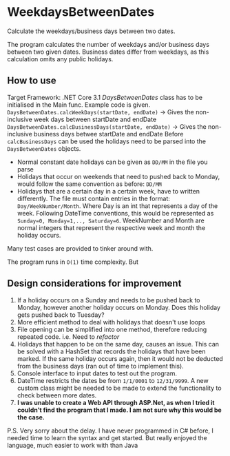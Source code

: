 # WeekdaysBetweenDates
Calculate the weekdays/business days between two dates.

The program calculates the number of weekdays and/or business days between two given dates.
Business dates differ from weekdays, as this calculation omits any public holidays.

## How to use
Target Framework: .NET Core 3.1
*DaysBetweenDates* class has to be initialised in the Main func. Example code is given. 
`DaysBetweenDates.calcWeekDays(startDate, endDate)` -> Gives the non-inclusive week days between startDate and endDate
`DaysBetweenDates.calcBusinessDays(startDate, endDate)` -> Gives the non-inclusive business days betwee startDate and endDate
Before `calcBusinessDays` can be used the holidays need to be parsed into the `DaysBetweenDates` objects.
  - Normal constant date holidays can be given as `DD/MM` in the file you parse
  - Holidays that occur on weekends that need to pushed back to Monday, would follow the same convention as before: `DD/MM`
  - Holidays that are a certain day in a certain week, have to written differently. The file must contain entries in the format: `Day/WeekNumber/Month`.
    Where Day is an int that represents a day of the week. Following DateTime conventions, this would be represented as `Sunday=0, Monday=1,.., Saturday=6`.
    WeekNumber and Month are normal integers that represent the respective week and month the holiday occurs.
    
Many test cases are provided to tinker around with.

The program runs in `O(1)` time complexity. But 

## Design considerations for improvement
1. If a holiday occurs on a Sunday and needs to be pushed back to Monday, however another holiday occurs on Monday. Does this holiday gets pushed back to Tuesday?
2. More efficient method to deal with holidays that doesn't use loops
3. File opening can be simplified into one method, therefore reducing repeated code. i.e. Need to *refactor*
4. Holidays that happen to be on the same day, causes an issue. This can be solved with a HashSet that records the holidays that have been marked.
    If the same holiday occurs again, then it would not be deducted from the business days (ran out of time to implement this).
5. Console interface to input dates to test out the program.
6. DateTime restricts the dates be from `1/1/0001` to `12/31/9999`. A new custom class might be needed to be made to extend the functionality to check between more dates.
7. **I was unable to create a Web API through ASP.Net, as when I tried it couldn't find the program that I made. I am not sure why this would be the case.**

P.S. Very sorry about the delay. I have never programmed in C# before, I needed time to learn the syntax and get started. But really enjoyed the language, much easier to work with than Java
